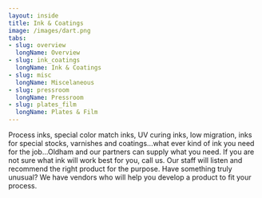 ```yaml
---
layout: inside
title: Ink & Coatings
image: /images/dart.png
tabs:
- slug: overview
  longName: Overview
- slug: ink_coatings
  longName: Ink & Coatings
- slug: misc
  longName: Miscelaneous
- slug: pressroom
  longName: Pressroom
- slug: plates_film
  longName: Plates & Film
---
```

Process inks, special color match inks, UV curing inks, low migration, inks for special stocks, varnishes and coatings...what ever kind of ink you need for the job...Oldham and our partners can supply what you need. If you are not sure what ink will work best for you, call us. Our staff will listen and recommend the right product for the purpose. Have something truly unusual? We have vendors who will help you develop a product to fit your process.
